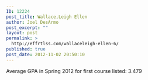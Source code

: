 ```yaml
---
ID: 12224
post_title: Wallace,Leigh Ellen
author: Joel DesArmo
post_excerpt: ""
layout: post
permalink: >
  http://effrtlss.com/wallaceleigh-ellen-6/
published: true
post_date: 2012-11-02 20:50:10
---
```

<p>Average GPA in Spring 2012 for first course listed: 3.479</p>